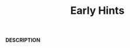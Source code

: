 ﻿---
category: 1xx
code: 103
cover: https://firebasestorage.googleapis.com/v0/b/capy-http.appspot.com/o/Capy103.webp?alt=media
coverAlt: Early Hints
description: Early Hints
pubDate: 2014-06-01
tags:
- 1xx
title: Early Hints
---

__DESCRIPTION__